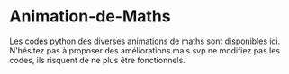# Animation-de-Maths
Les codes python des diverses animations de maths sont disponibles ici. N'hésitez pas à proposer des améliorations mais svp ne modifiez pas les codes, ils risquent de ne plus être fonctionnels.
